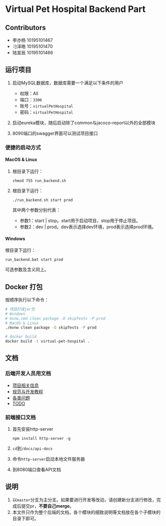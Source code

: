 <!--
 * @Author: pikapikapikaori pikapikapi_kaori@icloud.com
 * @Date: 2023-03-01 22:42:27
 * @LastEditors: pikapikapikaori pikapikapi_kaori@icloud.com
 * @LastEditTime: 2023-04-11 04:28:32
 * @FilePath: /virtualPetHospital-backend/README.md
 * @Description: 项目后端部分简介文件
-->
# Virtual Pet Hospital Backend Part

## Contributors

- 李亦杨 10195101467
- 刁泽皓 10195101470
- 陆宣辰 10195101466

## 运行项目

1. 启动MySQL数据库，数据库需要一个满足以下条件的用户

   - 权限：All
   - 端口：`3306`
   - 账号：`virtualPetHospital`
   - 密码：`virtualPetHospital`

2. 启动eureka模块，随后启动除了common与jacoco-report以外的全部模块
3. 8090端口的swagger界面可以测试项目接口

### 便捷的启动方式

#### MacOS & Linux

1. 根目录下运行：

    ```shell
    chmod 755 run_backend.sh
    ```

2. 根目录下运行：

    ```shell
    ./run_backend.sh start prod
    ```

    其中两个参数分别代表：

    - 参数1：start | stop。start用于启动项目，stop用于停止项目。
    - 参数2：dev | prod。dev表示选择dev环境，prod表示选择prod环境。

#### Windows

根目录下运行：

```batch
run_backend.bat start prod
```

可选参数及含义同上。

## Docker 打包

按顺序执行以下命令：

```bash
# 项目打成jar包
# Windows
# mvnw.cmd clean package -D skipTests -P prod
# MacOS & Linux
./mvnw clean package -D skipTests -P prod

# docker build
docker build -t virtual-pet-hospital .
```

## 文档

### 后端开发人员用文档

- [项目相关信息](./docs/ProjectInfo.md)
- [规范与开发教程](./docs/StandardInstruction.md)
- [各类问题](./docs/QA.md)
- [TODO](./docs/TODO.md)

### 前端接口文档

1. 首先安装http-server

    ```nodejs
    npm install http-server -g
    ```

2. `cd`到`/docs/api-docs`
3. 命令`http-server`启动本地文件服务器
4. 到8080端口查看API文档

## 说明

1. 以`master`分支为主分支。如果要进行开发等改动，请创建新分支进行修改，完成后提交pr，**不要自己merge**。
2. 本文件只作为整个后端的文档，各个模块的细致说明等文档放在各个子模块的目录下即可。
